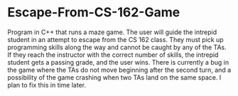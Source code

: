 # Escape-From-CS-162-Game
Program in C++ that runs a maze game. The user will guide the intrepid student
in an attempt to escape from the CS 162 class. They must pick up programming skills
along the way and cannot be caught by any of the TAs. If they reach the instructor
with the correct number of skills, the intrepid student gets a passing grade, and the 
user wins. There is currently a bug in the game where the TAs do not move beginning
after the second turn, and a possibility of the game crashing when two TAs land on the
same space. I plan to fix this in time later.

